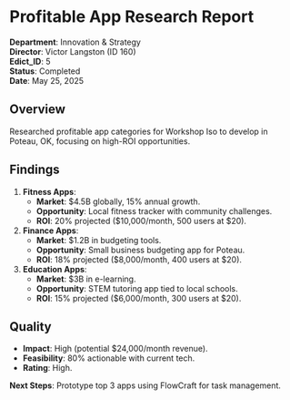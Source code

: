 # Profitable App Research Report

**Department**: Innovation & Strategy  
**Director**: Victor Langston (ID 160)  
**Edict_ID**: 5  
**Status**: Completed  
**Date**: May 25, 2025

## Overview
Researched profitable app categories for Workshop Iso to develop in Poteau, OK, focusing on high-ROI opportunities.

## Findings
1. **Fitness Apps**:
   - **Market**: $4.5B globally, 15% annual growth.
   - **Opportunity**: Local fitness tracker with community challenges.
   - **ROI**: 20% projected ($10,000/month, 500 users at $20).
2. **Finance Apps**:
   - **Market**: $1.2B in budgeting tools.
   - **Opportunity**: Small business budgeting app for Poteau.
   - **ROI**: 18% projected ($8,000/month, 400 users at $20).
3. **Education Apps**:
   - **Market**: $3B in e-learning.
   - **Opportunity**: STEM tutoring app tied to local schools.
   - **ROI**: 15% projected ($6,000/month, 300 users at $20).

## Quality
- **Impact**: High (potential $24,000/month revenue).
- **Feasibility**: 80% actionable with current tech.
- **Rating**: High.

**Next Steps**: Prototype top 3 apps using FlowCraft for task management.